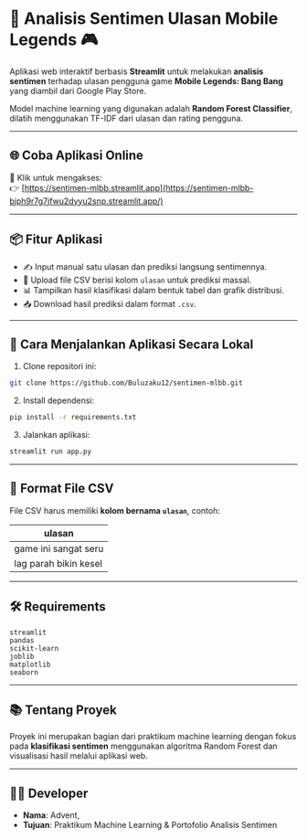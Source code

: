 # 🧠 Analisis Sentimen Ulasan Mobile Legends 🎮

Aplikasi web interaktif berbasis **Streamlit** untuk melakukan **analisis sentimen** terhadap ulasan pengguna game **Mobile Legends: Bang Bang** yang diambil dari Google Play Store.

Model machine learning yang digunakan adalah **Random Forest Classifier**, dilatih menggunakan TF-IDF dari ulasan dan rating pengguna.

---

## 🌐 Coba Aplikasi Online

🚀 Klik untuk mengakses:  
👉 [https://sentimen-mlbb.streamlit.app](https://sentimen-mlbb-bjph9r7g7jfwu2dyyu2snp.streamlit.app/)

---

## 📦 Fitur Aplikasi

- ✍️ Input manual satu ulasan dan prediksi langsung sentimennya.
- 📁 Upload file CSV berisi kolom `ulasan` untuk prediksi massal.
- 📊 Tampilkan hasil klasifikasi dalam bentuk tabel dan grafik distribusi.
- 📥 Download hasil prediksi dalam format `.csv`.

---

## 🚀 Cara Menjalankan Aplikasi Secara Lokal

1. Clone repositori ini:

```bash
git clone https://github.com/Buluzaku12/sentimen-mlbb.git
````

2. Install dependensi:

```bash
pip install -r requirements.txt
```

3. Jalankan aplikasi:

```bash
streamlit run app.py
```

---

## 📁 Format File CSV

File CSV harus memiliki **kolom bernama `ulasan`**, contoh:

| ulasan                |
| --------------------- |
| game ini sangat seru  |
| lag parah bikin kesel |

---

## 🛠️ Requirements

```
streamlit
pandas
scikit-learn
joblib
matplotlib
seaborn
```

---

## 📚 Tentang Proyek

Proyek ini merupakan bagian dari praktikum machine learning dengan fokus pada **klasifikasi sentimen** menggunakan algoritma Random Forest dan visualisasi hasil melalui aplikasi web.

---

## 👨‍💻 Developer

* **Nama**: Advent, 
* **Tujuan**: Praktikum Machine Learning & Portofolio Analisis Sentimen

````
